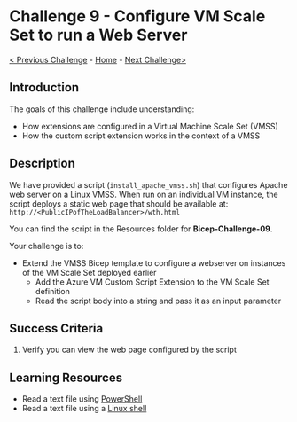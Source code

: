 # Challenge 9 - Configure VM Scale Set to run a Web Server

[< Previous Challenge](./Bicep-Challenge-08.md) - [Home](../README.md) - [Next Challenge>](./Bicep-Challenge-10.md)

## Introduction

The goals of this challenge include understanding:
- How extensions are configured in a Virtual Machine Scale Set (VMSS)
- How the custom script extension works in the context of a VMSS

## Description

We have provided a script (`install_apache_vmss.sh`) that configures Apache web server on a Linux VMSS. When run on an individual VM instance, the script deploys a static web page that should be available at: `http://<PublicIPofTheLoadBalancer>/wth.html`  

You can find the script in the Resources folder for **Bicep-Challenge-09**.

Your challenge is to:

- Extend the VMSS Bicep template to configure a webserver on instances of the VM Scale Set deployed earlier
    - Add the Azure VM Custom Script Extension to the VM Scale Set definition
    - Read the script body into a string and pass it as an input parameter

## Success Criteria

1. Verify you can view the web page configured by the script

## Learning Resources

- Read a text file using [PowerShell](https://docs.microsoft.com/en-us/powershell/module/microsoft.powershell.management/get-content?view=powershell-7.1)
- Read a text file using a [Linux shell](https://askubuntu.com/questions/261900/how-do-i-open-a-text-file-in-my-terminal)
